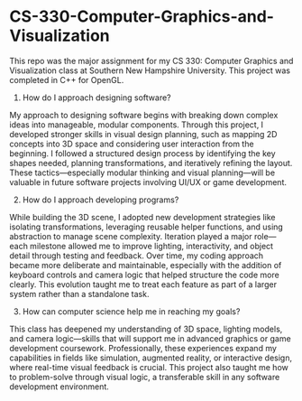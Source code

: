 # CS-330-Computer-Graphics-and-Visualization

This repo was the major assignment for my CS 330: Computer Graphics and Visualization class at Southern New Hampshire University. This project was completed in C++ for OpenGL.

1. How do I approach designing software?

My approach to designing software begins with breaking down complex ideas into manageable, modular components. Through this project, I developed stronger skills in visual design planning, such as mapping 2D concepts into 3D space and considering user interaction from the beginning. I followed a structured design process by identifying the key shapes needed, planning transformations, and iteratively refining the layout. These tactics—especially modular thinking and visual planning—will be valuable in future software projects involving UI/UX or game development.
   
2. How do I approach developing programs?

While building the 3D scene, I adopted new development strategies like isolating transformations, leveraging reusable helper functions, and using abstraction to manage scene complexity. Iteration played a major role—each milestone allowed me to improve lighting, interactivity, and object detail through testing and feedback. Over time, my coding approach became more deliberate and maintainable, especially with the addition of keyboard controls and camera logic that helped structure the code more clearly. This evolution taught me to treat each feature as part of a larger system rather than a standalone task.
 
3. How can computer science help me in reaching my goals?

This class has deepened my understanding of 3D space, lighting models, and camera logic—skills that will support me in advanced graphics or game development coursework. Professionally, these experiences expand my capabilities in fields like simulation, augmented reality, or interactive design, where real-time visual feedback is crucial. This project also taught me how to problem-solve through visual logic, a transferable skill in any software development environment.
